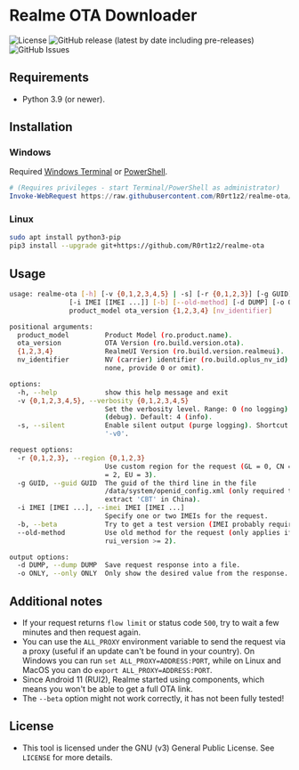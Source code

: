 # Realme OTA Downloader
![License](https://img.shields.io/github/license/R0rt1z2/realme-ota)
![GitHub release (latest by date including pre-releases)](https://img.shields.io/github/v/release/R0rt1z2/realme-ota?include_prereleases)
![GitHub Issues](https://img.shields.io/github/issues-raw/R0rt1z2/realme-ota?color=red)

## Requirements
* Python 3.9 (or newer).

## Installation
### Windows
Required [Windows Terminal](https://github.com/microsoft/terminal) or [PowerShell](https://github.com/PowerShell/PowerShell).
```powershell
# (Requires privileges - start Terminal/PowerShell as administrator)
Invoke-WebRequest https://raw.githubusercontent.com/R0rt1z2/realme-ota/master/Install.ps1 -OutFile .\Install.ps1; .\Install.ps1
```

### Linux
```bash
sudo apt install python3-pip
pip3 install --upgrade git+https://github.com/R0rt1z2/realme-ota
```

## Usage
```bash
usage: realme-ota [-h] [-v {0,1,2,3,4,5} | -s] [-r {0,1,2,3}] [-g GUID]
               [-i IMEI [IMEI ...]] [-b] [--old-method] [-d DUMP] [-o ONLY]
               product_model ota_version {1,2,3,4} [nv_identifier]

positional arguments:
  product_model         Product Model (ro.product.name).
  ota_version           OTA Version (ro.build.version.ota).
  {1,2,3,4}             RealmeUI Version (ro.build.version.realmeui).
  nv_identifier         NV (carrier) identifier (ro.build.oplus_nv_id) (if
                        none, provide 0 or omit).

options:
  -h, --help            show this help message and exit
  -v {0,1,2,3,4,5}, --verbosity {0,1,2,3,4,5}
                        Set the verbosity level. Range: 0 (no logging) to 5
                        (debug). Default: 4 (info).
  -s, --silent          Enable silent output (purge logging). Shortcut for
                        '-v0'.

request options:
  -r {0,1,2,3}, --region {0,1,2,3}
                        Use custom region for the request (GL = 0, CN = 1, IN
                        = 2, EU = 3).
  -g GUID, --guid GUID  The guid of the third line in the file
                        /data/system/openid_config.xml (only required to
                        extract 'CBT' in China).
  -i IMEI [IMEI ...], --imei IMEI [IMEI ...]
                        Specify one or two IMEIs for the request.
  -b, --beta            Try to get a test version (IMEI probably required).
  --old-method          Use old method for the request (only applies if
                        rui_version >= 2).

output options:
  -d DUMP, --dump DUMP  Save request response into a file.
  -o ONLY, --only ONLY  Only show the desired value from the response.
```

## Additional notes
* If your request returns `flow limit` or status code `500`, try to wait a few minutes and then request again.
* You can use the `ALL_PROXY` environment variable to send the request via a proxy (useful if an update can't be found in your country). On Windows you can run `set ALL_PROXY=ADDRESS:PORT`, while on Linux and MacOS you can do `export ALL_PROXY=ADDRESS:PORT`.
* Since Android 11 (RUI2), Realme started using components, which means you won't be able to get a full OTA link.
* The `--beta` option might not work correctly, it has not been fully tested!

## License
* This tool is licensed under the GNU (v3) General Public License. See `LICENSE` for more details.
